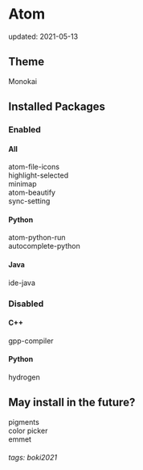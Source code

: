 # Atom
updated: 2021-05-13

## Theme
Monokai

## Installed Packages
### Enabled
#### All
atom-file-icons  
highlight-selected  
minimap  
atom-beautify  
sync-setting  
#### Python
atom-python-run  
autocomplete-python  
#### Java
ide-java  
### Disabled
#### C++
gpp-compiler  
#### Python
hydrogen  

## May install in the future?
pigments  
color picker  
emmet  

###### tags: boki2021